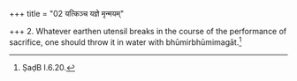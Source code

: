 +++
title = "02 यत्किञ्च यज्ञे मृन्मयम्"

+++
2. Whatever earthen utensil breaks in the course of the performance of sacrifice, one should throw it in water with bhūmirbhūmimagāt.[^1]   


[^1]: ṢaḍB I.6.20.  
